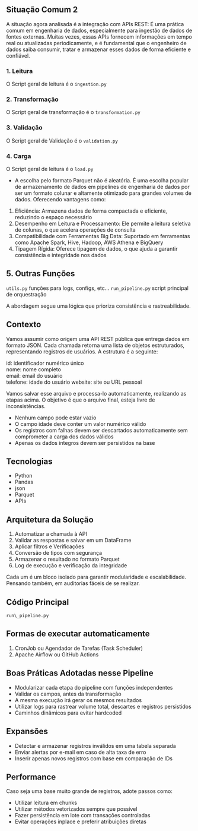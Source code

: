 ## Situação Comum 2

A situação agora analisada é a integração com APIs REST: É uma prática comum em engenharia de dados, especialmente para ingestão de dados de fontes externas. Muitas vezes, essas APIs fornecem informações em tempo real ou atualizadas periodicamente, e é fundamental que o engenheiro de dados saiba consumir, tratar e armazenar esses dados de forma eficiente e confiável.

### 1\. Leitura

O Script geral de leitura é o ` ingestion.py `

### 2\. Transformação

O Script geral de transformação é o ` transformation.py `

### 3\. Validação

O Script geral de Validação é o ` validation.py `

### 4\. Carga

O Script geral de leitura é o ` load.py `

- A escolha pelo formato Parquet não é aleatória. É uma escolha popular de armazenamento de dados em pipelines de engenharia de dados por ser um formato colunar e altamente otimizado para grandes volumes de dados. Oferecendo vantagens como:  
1. Eficiência: Armazena dados de forma compactada e eficiente, reduzindo o espaço necessário
2. Desempenho em Leitura e Processamento: Ele permite a leitura seletiva de colunas, o que acelera operações de consulta
3. Compatibilidade com Ferramentas Big Data: Suportado em ferramentas como Apache Spark, Hive, Hadoop, AWS Athena e BigQuery
4. Tipagem Rígida: Oferece tipagem de dados, o que ajuda a garantir consistência e integridade nos dados 

## 5\. Outras Funções

` utils.py ` funções para logs, configs, etc...
` run_pipeline.py ` script principal de orquestração


A abordagem segue uma lógica que prioriza consistência e rastreabilidade.

## Contexto

Vamos assumir como origem uma API REST pública que entrega dados em formato JSON. Cada chamada retorna uma lista de objetos estruturados, representando registros de usuários. A estrutura é a seguinte:

id: identificador numérico único  
nome: nome completo  
email: email do usuário  
telefone: idade do usuário
website: site ou URL pessoal

Vamos salvar esse arquivo e processa-lo automaticamente, realizando as etapas acima. O objetivo é que o arquivo final, esteja livre de inconsistências.

* Nenhum campo pode estar vazio
* O campo idade deve conter um valor numérico válido
* Os registros com falhas devem ser descartados automaticamente sem comprometer a carga dos dados válidos
* Apenas os dados íntegros devem ser persistidos na base

## Tecnologias

* Python
* Pandas
* json
* Parquet
* APIs

## Arquitetura da Solução

1. Automatizar a chamada à API
2. Validar as respostas e salvar em um DataFrame
3. Aplicar filtros e Verificações
4. Conversão de tipos com segurança
5. Armazenar o resultado no formato Parquet
6. Log de execução e verificação da integridade

Cada um é um bloco isolado para garantir modularidade e escalabilidade. Pensando também, em auditorias fáceis de se realizar.


## Código Principal

` run\_pipeline.py  `

## Formas de executar automaticamente

1. CronJob ou Agendador de Tarefas (Task Scheduler)
2. Apache Airflow ou GitHub Actions

## Boas Práticas Adotadas nesse Pipeline

- Modularizar cada etapa do pipeline com funções independentes
- Validar os campos, antes da transformação
- A mesma execução irá gerar os mesmos resultados
- Utilizar logs para rastrear volume total, descartes e registros persistidos
- Caminhos dinâmicos para evitar hardcoded

## Expansões

- Detectar e armazenar registros inválidos em uma tabela separada
- Enviar alertas por e-mail em caso de alta taxa de erro
- Inserir apenas novos registros com base em comparação de IDs

## Performance

Caso seja uma base muito grande de registros, adote passos como:
- Utilizar leitura em chunks
- Utilizar métodos vetorizados sempre que possível
- Fazer persistência em lote com transações controladas
- Evitar operações inplace e preferir atribuições diretas
